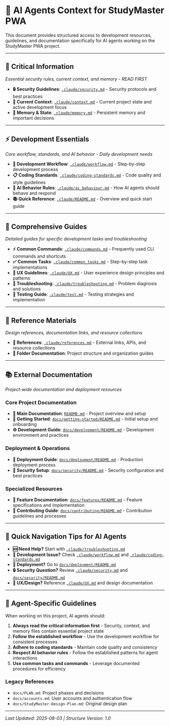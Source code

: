 # 🤖 AI Agents Context for StudyMaster PWA

This document provides structured access to development resources, guidelines, and documentation specifically for AI agents working on the StudyMaster PWA project.

---

## 🚨 Critical Information
*Essential security rules, current context, and memory - READ FIRST*

- **🔒 Security Guidelines**: [`.claude/security.md`](.claude/security.md) - Security protocols and best practices
- **📍 Current Context**: [`.claude/context.md`](.claude/context.md) - Current project state and active development focus
- **🧠 Memory & State**: [`.claude/memory.md`](.claude/memory.md) - Persistent memory and important decisions

---

## ⚡ Development Essentials
*Core workflow, standards, and AI behavior - Daily development needs*

- **🔄 Development Workflow**: [`.claude/workflow.md`](.claude/workflow.md) - Step-by-step development process
- **📋 Coding Standards**: [`.claude/coding-standards.md`](.claude/coding-standards.md) - Code quality and style guidelines
- **🤖 AI Behavior Rules**: [`.claude/ai_behaviour.md`](.claude/ai_behaviour.md) - How AI agents should behave and respond
- **📚 Quick Reference**: [`.claude/README.md`](.claude/README.md) - Overview and quick start guide

---

## 📖 Comprehensive Guides
*Detailed guides for specific development tasks and troubleshooting*

- **⚡ Common Commands**: [`.claude/commands.md`](.claude/commands.md) - Frequently used CLI commands and shortcuts
- **✅ Common Tasks**: [`.claude/common_tasks.md`](.claude/common_tasks.md) - Step-by-step task implementations
- **🎨 UX Guidelines**: [`.claude/UX.md`](.claude/UX.md) - User experience design principles and patterns
- **🔧 Troubleshooting**: [`.claude/troubleshooting.md`](.claude/troubleshooting.md) - Problem diagnosis and solutions
- **🧪 Testing Guide**: [`.claude/test.md`](.claude/test.md) - Testing strategies and implementation

---

## 🔗 Reference Materials
*Design references, documentation links, and resource collections*

- **📎 References**: [`.claude/references.md`](.claude/references.md) - External links, APIs, and resource collections
- **📁 Folder Documentation**: Project structure and organization guides

---

## 📚 External Documentation
*Project-wide documentation and deployment resources*

### Core Project Documentation
- **📖 Main Documentation**: [`README.md`](README.md) - Project overview and setup
- **🚀 Getting Started**: [`docs/getting-started/README.md`](docs/getting-started/README.md) - Initial setup and onboarding
- **⚙️ Development Guide**: [`docs/development/README.md`](docs/development/README.md) - Development environment and practices

### Deployment & Operations
- **🚀 Deployment Guide**: [`docs/deployment/README.md`](docs/deployment/README.md) - Production deployment process
- **🔐 Security Setup**: [`docs/security/README.md`](docs/security/README.md) - Security configuration and best practices

### Specialized Resources
- **🎯 Feature Documentation**: [`docs/features/README.md`](docs/features/README.md) - Feature specifications and implementation
- **🤝 Contributing Guide**: [`docs/contributing/README.md`](docs/contributing/README.md) - Contribution guidelines and processes

---

## 🎯 Quick Navigation Tips for AI Agents

- **🆘 Need Help?** Start with [`.claude/troubleshooting.md`](.claude/troubleshooting.md)
- **🔧 Development Issue?** Check [`.claude/workflow.md`](.claude/workflow.md) and [`.claude/coding-standards.md`](.claude/coding-standards.md)
- **🚀 Deployment?** Go to [`docs/deployment/README.md`](docs/deployment/README.md)
- **🔒 Security Question?** Review [`.claude/security.md`](.claude/security.md) and [`docs/security/README.md`](docs/security/README.md)
- **🎨 UX/Design?** Reference [`.claude/UX.md`](.claude/UX.md) and design documentation

---

## 🤖 Agent-Specific Guidelines

When working on this project, AI agents should:

1. **Always read the critical information first** - Security, context, and memory files contain essential project state
2. **Follow the established workflow** - Use the development workflow for consistent processes
3. **Adhere to coding standards** - Maintain code quality and consistency
4. **Respect AI behavior rules** - Follow the established patterns for agent interactions
5. **Use common tasks and commands** - Leverage documented procedures for efficiency

### Legacy References
- `docs/PLAN.md`: Project phases and decisions
- `docs/accounts.md`: User accounts and authentication flow
- `docs/StudyMaster-Design-Plan.md`: Original design plan

---

*Last Updated: 2025-08-03 | Structure Version: 1.0*
